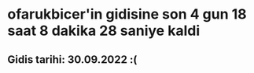 # ofarukbicer'in gidisine son 4 gun 18 saat 8 dakika 28 saniye kaldi

## Gidis tarihi: 30.09.2022 :(